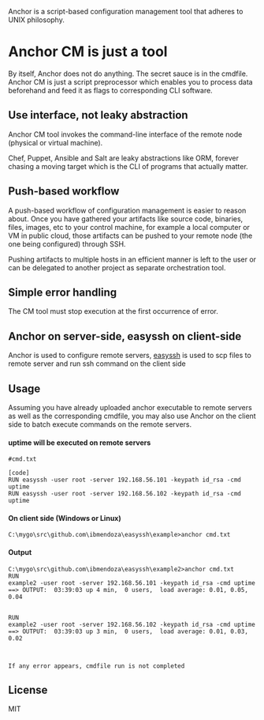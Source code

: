 Anchor is a script-based configuration management tool that adheres to UNIX philosophy.

Anchor CM is just a tool
========================

By itself, Anchor does not do anything. The secret sauce is in the cmdfile. Anchor CM is just a script preprocessor which enables you to process data beforehand and feed it as flags to corresponding CLI software.

Use interface, not leaky abstraction
------------------------------------

Anchor CM tool invokes the command-line interface of the remote node (physical or virtual machine).

Chef, Puppet, Ansible and Salt are leaky abstractions like ORM, forever chasing a moving target which is the CLI of programs that actually matter. 

Push-based workflow
-------------------

A push-based workflow of configuration management is easier to reason about. Once you have gathered your artifacts like source code, binaries, files, images, etc to your control machine, for example a local computer or VM in public cloud, those artifacts can be pushed to your remote node (the one being configured) through SSH.

Pushing artifacts to multiple hosts in an efficient manner is left to the user or can be delegated to another project as separate orchestration tool.


Simple error handling
---------------------

The CM tool must stop execution at the first occurrence of error.


Anchor on server-side, easyssh on client-side
---------------------------------------------

Anchor is used to configure remote servers, [easyssh](https://github.com/ibmendoza/easyssh) is used to scp files to remote server and run ssh command on the client side


Usage
-----

Assuming you have already uploaded anchor executable to remote servers as well as the corresponding cmdfile, you may also use Anchor on the client side to batch execute commands on the remote servers.

#### uptime will be executed on remote servers
```
#cmd.txt

[code]
RUN easyssh -user root -server 192.168.56.101 -keypath id_rsa -cmd uptime
RUN easyssh -user root -server 192.168.56.102 -keypath id_rsa -cmd uptime
```

#### On client side (Windows or Linux)

```
C:\mygo\src\github.com\ibmendoza\easyssh\example>anchor cmd.txt
```

#### Output

```
C:\mygo\src\github.com\ibmendoza\easyssh\example2>anchor cmd.txt
RUN
example2 -user root -server 192.168.56.101 -keypath id_rsa -cmd uptime
==> OUTPUT:  03:39:03 up 4 min,  0 users,  load average: 0.01, 0.05, 0.04


RUN
example2 -user root -server 192.168.56.102 -keypath id_rsa -cmd uptime
==> OUTPUT:  03:39:03 up 3 min,  0 users,  load average: 0.01, 0.03, 0.02



If any error appears, cmdfile run is not completed
```

License
-------

MIT
